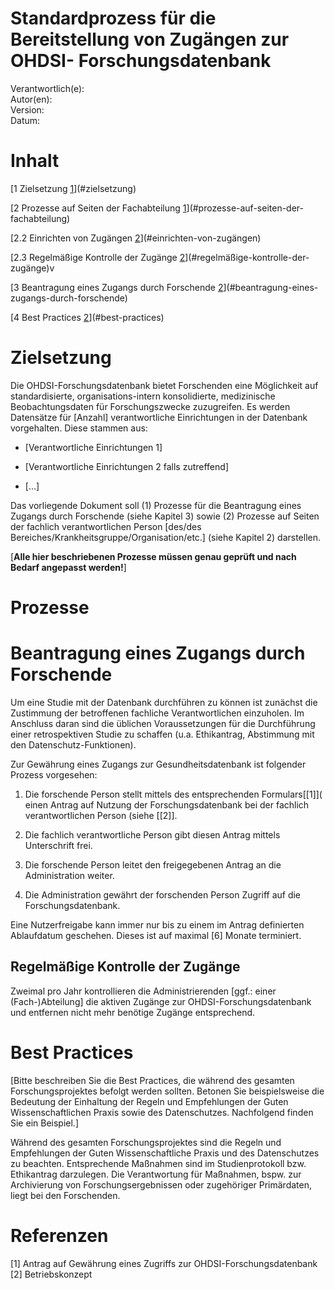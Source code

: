 <H1> Standardprozess für die Bereitstellung von Zugängen zur OHDSI-
Forschungsdatenbank </H1>

Verantwortlich(e):  
Autor(en):  
Version:  
Datum:  

# Inhalt

[1 Zielsetzung [1](#zielsetzung)](#zielsetzung)

[2 Prozesse auf Seiten der Fachabteilung
[1](#prozesse-auf-seiten-der-fachabteilung)](#prozesse-auf-seiten-der-fachabteilung)

[2.2 Einrichten von Zugängen
[2](#einrichten-von-zugängen)](#einrichten-von-zugängen)

[2.3 Regelmäßige Kontrolle der Zugänge
[2](#regelmäßige-kontrolle-der-zugänge)](#regelmäßige-kontrolle-der-zugänge)v

[3 Beantragung eines Zugangs durch Forschende
[2](#beantragung-eines-zugangs-durch-forschende)](#beantragung-eines-zugangs-durch-forschende)

[4 Best Practices [2](#best-practices)](#best-practices)


# Zielsetzung

Die OHDSI-Forschungsdatenbank bietet Forschenden eine Möglichkeit auf
standardisierte, organisations-intern konsolidierte, medizinische
Beobachtungsdaten für Forschungszwecke zuzugreifen. Es werden Datensätze
für \[Anzahl\] verantwortliche Einrichtungen in der
Datenbank vorgehalten. Diese stammen aus:

- \[Verantwortliche Einrichtungen  1\]

- \[Verantwortliche Einrichtungen  2 falls zutreffend\]

- \[…\]

Das vorliegende Dokument soll (1) Prozesse für die Beantragung eines
Zugangs durch Forschende (siehe Kapitel 3) sowie (2) Prozesse auf Seiten
der fachlich verantwortlichen Person \[des/des
Bereiches/Krankheitsgruppe/Organisation/etc.\] (siehe Kapitel 2)
darstellen.

\[**Alle hier beschriebenen Prozesse müssen genau
geprüft und nach Bedarf angepasst werden!**\]

# Prozesse

# Beantragung eines Zugangs durch Forschende

Um eine Studie mit der Datenbank durchführen zu können ist zunächst die
Zustimmung der betroffenen fachliche Verantwortlichen einzuholen. Im Anschluss daran sind
die üblichen Voraussetzungen für die Durchführung einer retrospektiven
Studie zu schaffen (u.a. Ethikantrag, Abstimmung mit den
Datenschutz-Funktionen).

Zur Gewährung eines Zugangs zur Gesundheitsdatenbank ist folgender
Prozess vorgesehen:

1.  Die forschende Person stellt mittels des entsprechenden Formulars[\[1\]](
    einen Antrag auf Nutzung der Forschungsdatenbank bei der fachlich verantwortlichen Person (siehe [\[2\]].

2.  Die  fachlich verantwortliche Person gibt diesen Antrag mittels Unterschrift frei.

3.  Die forschende Person leitet den freigegebenen Antrag an die Administration weiter.

4.  Die Administration gewährt der forschenden Person Zugriff
    auf die Forschungsdatenbank.

Eine Nutzerfreigabe kann immer nur bis zu einem im Antrag definierten
Ablaufdatum geschehen. Dieses ist auf maximal
\[6\] Monate terminiert.

## Regelmäßige Kontrolle der Zugänge

Zweimal pro Jahr kontrollieren die Administrierenden
\[ggf.: einer (Fach-)Abteilung\] die aktiven
Zugänge zur OHDSI-Forschungsdatenbank und entfernen nicht mehr benötige
Zugänge entsprechend.


# Best Practices

\[Bitte beschreiben Sie die Best Practices, die
während des gesamten Forschungsprojektes befolgt werden sollten. Betonen
Sie beispielsweise die Bedeutung der Einhaltung der Regeln und
Empfehlungen der Guten Wissenschaftlichen Praxis sowie des
Datenschutzes. Nachfolgend finden Sie ein Beispiel.\]

Während des gesamten Forschungsprojektes sind die Regeln und
Empfehlungen der Guten Wissenschaftliche Praxis und des Datenschutzes zu
beachten. Entsprechende Maßnahmen sind im Studienprotokoll bzw.
Ethikantrag darzulegen. Die Verantwortung für Maßnahmen, bspw. zur
Archivierung von Forschungsergebnissen oder zugehöriger Primärdaten,
liegt bei den Forschenden.

# Referenzen
\[1\]</a> Antrag auf Gewährung eines Zugriffs zur OHDSI-Forschungsdatenbank  
\[2\]</a> Betriebskonzept
